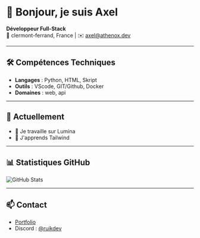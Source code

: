 # 👋 Bonjour, je suis Axel

**Développeur Full-Stack**  
📍 clermont-ferrand, France | ✉️ axel@athenox.dev

---

## 🛠️ **Compétences Techniques**
- **Langages** : Python, HTML, Skript
- **Outils** : VScode, GIT/Github, Docker
- **Domaines** : web, api

---

## 🌱 **Actuellement**
- 🔭 Je travaille sur Lumina
- 🌱 J'apprends Tailwind

---

## 📊 **Statistiques GitHub**
![GitHub Stats](https://github-readme-stats.vercel.app/api?username=ruikdev&show_icons=true&theme=radical)

---

## 📫 **Contact**
- [Portfolio](https://ruikdev.github.io)
- Discord : [@ruikdev](https://discord.com/users/927137288763342868)
